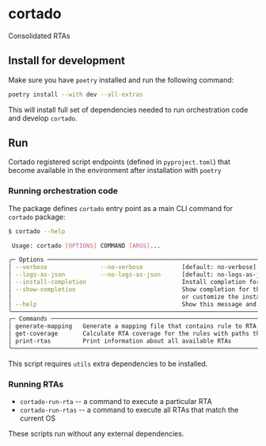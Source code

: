 # cortado
Consolidated RTAs


## Install for development

Make sure you have `poetry` installed and run the following command:

```bash
poetry install --with dev --all-extras
```

This will install full set of dependencies needed to run orchestration code and develop `cortado`.


## Run

Cortado registered script endpoints (defined in `pyproject.toml`) that become available in the environment after
installation with `poetry`

### Running orchestration code


The package defines `cortado` entry point as a main CLI command for `cortado` package:

```bash
$ cortado --help

 Usage: cortado [OPTIONS] COMMAND [ARGS]...

╭─ Options ────────────────────────────────────────────────────────────────────────────────────────╮
│ --verbose               --no-verbose           [default: no-verbose]                             │
│ --logs-as-json          --no-logs-as-json      [default: no-logs-as-json]                        │
│ --install-completion                           Install completion for the current shell.         │
│ --show-completion                              Show completion for the current shell, to copy it │
│                                                or customize the installation.                    │
│ --help                                         Show this message and exit.                       │
╰──────────────────────────────────────────────────────────────────────────────────────────────────╯
╭─ Commands ───────────────────────────────────────────────────────────────────────────────────────╮
│ generate-mapping   Generate a mapping file that contains rule to RTA relations.                  │
│ get-coverage       Calculate RTA coverage for the rules with paths that match provided glob      │
│ print-rtas         Print information about all available RTAs                                    │
╰──────────────────────────────────────────────────────────────────────────────────────────────────╯
```

This script requires `utils` extra dependencies to be installed.

### Running RTAs

- `cortado-run-rta` -- a command to execute a particular RTA
- `cortado-run-rtas` -- a command to execute all RTAs that match the current OS

These scripts run without any external dependencies.
